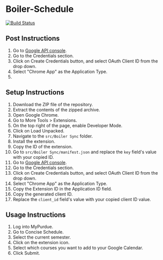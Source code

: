 # Boiler-Schedule
[![Build Status](https://travis-ci.org/jackielwu/Boiler-Schedule.svg?branch=master)](https://travis-ci.org/jackielwu/Boiler-Schedule)

## Post Instructions

1. Go to [Google API console](https://console.cloud.google.com/apis/).
2. Go to the Credentials section.
3. Click on Create Credentials button, and select OAuth Client ID from the drop down.
4. Select "Chrome App" as the Application Type.
5. 

## Setup Instructions

1. Download the ZIP file of the repository.
2. Extract the contents of the zipped archive.
3. Open Google Chrome.
4. Go to More Tools > Extensions.
5. On the top right of the page, enable Developer Mode.
6. Click on Load Unpacked.
7. Navigate to the `src/Boiler Sync` folder.
8. Install the extension.
9. Copy the ID of the extension.
10. Go to `src/Boiler Sync/manifest.json` and replace the `key` field's value with your copied ID.
11. Go to [Google API console](https://console.cloud.google.com/apis/).
12. Go to the Credentials section.
13. Click on Create Credentials button, and select OAuth Client ID from the drop down.
14. Select "Chrome App" as the Application Type.
15. Copy the Extension ID in the Application ID field.
16. Copy the generated client ID.
17. Replace the `client_id` field's value with your copied client ID value.

## Usage Instructions

1. Log into MyPurdue.
2. Go to Concise Schedule.
3. Select the current semester.
4. Click on the extension icon.
5. Select which courses you want to add to your Google Calendar.
6. Click Submit.
